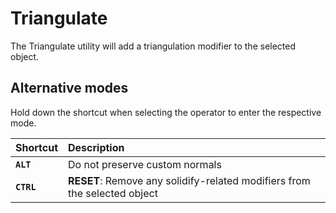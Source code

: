 # Triangulate

The Triangulate utility will add a triangulation modifier to the selected object.

## Alternative modes

Hold down the shortcut when selecting the operator to enter the respective mode.

| Shortcut | Description |
| :--- | :--- |
| **`ALT`** | Do not preserve custom normals |
| **`CTRL`** | **RESET**: Remove any solidify-related modifiers from the selected object |